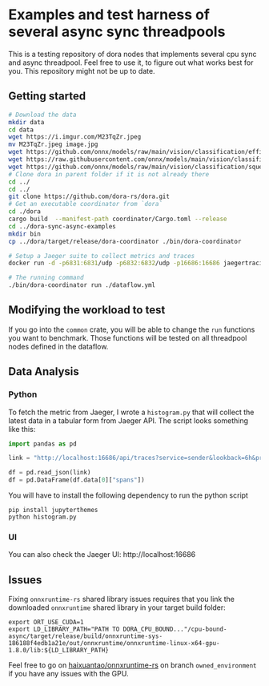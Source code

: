 # Examples and test harness of several async sync threadpools

This is a testing repository of dora nodes that implements several cpu sync and async threadpool. Feel free to use it, to figure out what works best for you. This repository might not be up to date.
## Getting started

```bash
# Download the data
mkdir data
cd data
wget https://i.imgur.com/M23TqZr.jpeg
mv M23TqZr.jpeg image.jpg
wget https://github.com/onnx/models/raw/main/vision/classification/efficientnet-lite4/model/efficientnet-lite4-11.onnx
wget https://raw.githubusercontent.com/onnx/models/main/vision/classification/efficientnet-lite4/dependencies/labels_map.txt
wget https://github.com/onnx/models/raw/main/vision/classification/squeezenet/model/squeezenet1.1-7.onnx 
# Clone dora in parent folder if it is not already there
cd ../
cd ../
git clone https://github.com/dora-rs/dora.git
# Get an executable coordinator from `dora`
cd ./dora
cargo build  --manifest-path coordinator/Cargo.toml --release
cd ../dora-sync-async-examples
mkdir bin
cp ../dora/target/release/dora-coordinator ./bin/dora-coordinator

# Setup a Jaeger suite to collect metrics and traces
docker run -d -p6831:6831/udp -p6832:6832/udp -p16686:16686 jaegertracing/all-in-one:latest

# The running command
./bin/dora-coordinator run ./dataflow.yml
```

## Modifying the workload to test

If you go into the `common` crate, you will be able to change the `run` functions you want to benchmark. Those functions will be tested on all threadpool nodes defined in the dataflow.

## Data Analysis

### Python

To fetch the metric from Jaeger, I wrote a `histogram.py` that will collect the latest data in a tabular form from Jaeger API. The script looks something like this:

```python
import pandas as pd

link = "http://localhost:16686/api/traces?service=sender&lookback=6h&prettyPrint=true&limit=1"

df = pd.read_json(link)
df = pd.DataFrame(df.data[0]["spans"])
```

You will have to install the following dependency to run the python script
```
pip install jupyterthemes
python histogram.py
```

### UI

You can also check the Jaeger UI: http://localhost:16686


## Issues

Fixing `onnxruntime-rs` shared library issues requires that you link the downloaded `onnxruntime` shared library in your target build folder:

```
export ORT_USE_CUDA=1
export LD_LIBRARY_PATH="PATH TO DORA_CPU_BOUND..."/cpu-bound-async/target/release/build/onnxruntime-sys-186188f4edb1a21e/out/onnxruntime/onnxruntime-linux-x64-gpu-1.8.0/lib:${LD_LIBRARY_PATH}
```

Feel free to go on [haixuantao/onnxruntime-rs](https://github.com/haixuanTao/onnxruntime-rs) on branch `owned_environment` if you have any issues with the GPU.
